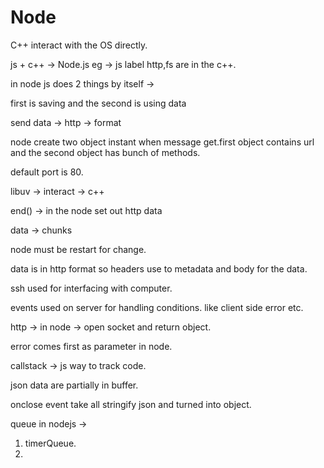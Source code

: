 # Node

C++ interact with the OS directly.

js + c++ -> Node.js
eg -> js label http,fs are in the c++.

in node js does 2 things by itself ->

first is saving and the second is using data

send data -> http -> format

node create two object instant when message get.first object contains url and the second object has bunch of methods.

default port is 80.

libuv -> interact -> c++

end() -> in the node set out http data

data -> chunks

node must be restart for change.

data is in http format so headers use to metadata and body for the data.

ssh used for interfacing with computer.

events used on server for handling conditions. like client side error etc.

http -> in node -> open socket
and return object.

error comes first as parameter in node.

callstack ->
js way to track code.

json data are partially in buffer.

onclose event take all stringify json and turned into object.

queue in nodejs ->

1. timerQueue.
2.
